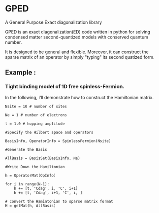 # GPED
A General Purpose Exact diagonalization library

GPED is an exact diagonalization(ED) code written in python for solving condensed matter second-quantized models 
with conserved quantum number. 

It is designed to be general and flexible. Moreover, it can construct the sparse matrix of an
operator by simply "typing" its second quatized form. 

## Example : 
### Tight binding model of 1D free spinless-Fermion.

In the following, I'll demonstrate how to construct the Hamiltonian matrix.

```
Nsite = 10 # number of sites

Ne = 1 # number of electrons

t = 1.0 # hopping amplitude

#Specify the Hilbert space and operators

BasisInfo, OperatorInfo = SpinlessFermion(Nsite)

#Generate the Basis

AllBasis = BasisSet(BasisInfo, Ne)

#Write Down the Hamiltonian

h = OperatorMat(OpInfo)

for i in range(N-1):
    h += [t, 'Cdag', i, 'C', i+1]
    h += [t, 'Cdag', i+1, 'C', i, ]
    
# convert the Hamintonian to sparse matrix format
H = getMat(h, AllBasis)
```
